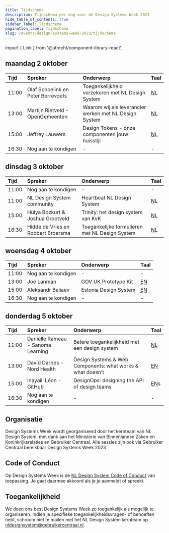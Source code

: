 ```yaml
---
title: Tijdschema
description: Tijdschema per dag voor de Design Systems Week 2023
hide_table_of_contents: true
sidebar_label: Tijdschema
pagination_label: Tijdschema
slug: /events/design-systems-week-2023/tijdschema
---
```


import { Link } from '@utrecht/component-library-react';

## maandag 2 oktober

| Tijd  | Spreker                            | Onderwerp                                                                                                                                                                  | Taal                               |
| :---- | :--------------------------------- | :------------------------------------------------------------------------------------------------------------------------------------------------------------------------- | ---------------------------------- |
| 11:00 | Olaf Schoelink en Peter Berrevoets | <Link href="https://www.gebruikercentraal.nl/agenda/toegankelijkheid-verzekeren-met-nl-design-system/">Toegankelijkheid verzekeren met NL Design System</Link>             | <abbr title="Nederlands">NL</abbr> |
| 13:00 | Martijn Rietveld - OpenGemeenten   | <Link href="https://www.gebruikercentraal.nl/agenda/waarom-wij-als-leverancier-werken-met-nl-design-system/">Waarom wij als leverancier werken met NL Design System</Link> | <abbr title="Nederlands">NL</abbr> |
| 15:00 | Jeffrey Lauwers                    | <Link href="https://www.gebruikercentraal.nl/agenda/onze-componenten-jouw-huisstijl-over-design-tokens/">Design Tokens - onze componenten jouw huisstijl</Link>            | <abbr title="Nederlands">NL</abbr> |
| 16:30 | Nog aan te kondigen                | -                                                                                                                                                                          | -                                  |

## dinsdag 3 oktober

| Tijd  | Spreker                            | Onderwerp                                                                                                                                                  | Taal                               |
| :---- | :--------------------------------- | :--------------------------------------------------------------------------------------------------------------------------------------------------------- | ---------------------------------- |
| 11:00 | Nog aan te kondigen                | -                                                                                                                                                          | -                                  |
| 11:00 | NL Design System community         | <Link href="https://www.gebruikercentraal.nl/agenda/update-heartbeat-van-het-nl-design-system-3/">Heartbeat NL Design System</Link>                        | <abbr title="Nederlands">NL</abbr> |
| 15:00 | Hülya Bozkurt & Joshua Grootveld   | <Link href="https://www.gebruikercentraal.nl/agenda/trinity-het-design-system-van-de-kvk/">Trinity: het design system van KvK</Link>                       | <abbr title="Nederlands">NL</abbr> |
| 16:30 | Hidde de Vries en Robbert Broersma | <Link href="https://www.gebruikercentraal.nl/agenda/toegankelijke-formulieren-met-nl-design-system/">Toegankelijke formulieren met NL Design System</Link> | <abbr title="Nederlands">NL</abbr> |

## woensdag 4 oktober

| Tijd  | Spreker             | Onderwerp                                                                                                  | Taal                            |
| :---- | :------------------ | :--------------------------------------------------------------------------------------------------------- | ------------------------------- |
| 11:00 | Nog aan te kondigen | -                                                                                                          | -                               |
| 13:00 | Joe Lanman          | <Link href="https://www.gebruikercentraal.nl/agenda/the-gov-uk-prototype-kit/">GOV.UK Prototype Kit</Link> | <abbr title="English">EN</abbr> |
| 15:00 | Aleksandr Beliaev   | <Link href="https://www.gebruikercentraal.nl/agenda/estland-design-system/">Estonia Design System</Link>   | <abbr title="English">EN</abbr> |
| 16:30 | Nog aan te kondigen | -                                                                                                          | -                               |

## donderdag 5 oktober

| Tijd  | Spreker                           | Onderwerp                                                                                                                                                                    | Taal                               |
| :---- | :-------------------------------- | :--------------------------------------------------------------------------------------------------------------------------------------------------------------------------- | ---------------------------------- |
| 11:00 | Daniëlle Rameau - Sanoma Learning | <Link href="https://www.gebruikercentraal.nl/agenda/betere-toegankelijkheid-met-een-design-system/">Betere toegankelijkheid met een design system</Link>                     | <abbr title="Nederlands">NL</abbr> |
| 13:00 | David Darnes - Nord Health        | <Link href="https://www.gebruikercentraal.nl/agenda/design-systems-web-components-what-works-what-doesnt/">Design Systems & Web Components: what works & what doesn’t</Link> | <abbr title="English">EN</abbr>    |
| 15:00 | Inayaili Léon - GitHub            | <Link href="https://www.gebruikercentraal.nl/agenda/designops-designing-the-api-of-design-teams/">DesignOps: designing the API of design teams</Link>                        | <abbr title="English">EN</abbr>s   |
| 16:30 | Nog aan te kondigen               | -                                                                                                                                                                            | -                                  |

## Organisatie

Design Systems Week wordt georganiseerd door het kernteam van NL Design System, met dank aan het Ministerie van Binnenlandse Zaken en Koninkrijksrelaties en <Link href="https://www.gebruikercentraal.nl">Gebruiker Centraal</Link>. Alle sessies zijn ook via Gebruiker Centraal bereikbaar <Link href="https://www.gebruikercentraal.nl/design-systems-week/">Design Systems Week 2023</Link>

## Code of Conduct

Op Design Systems Week is de [NL Design System Code of Conduct](https://github.com/nl-design-system/.github/blob/main/CODE_OF_CONDUCT.nl.md) van toepassing. Je gaat daarmee akkoord als je je aanmeldt of spreekt.

## Toegankelijkheid

We doen ons best Design Systems Week zo toegankelijk als mogelijk te organiseren. Indien je specifieke toegankelijkheidsvragen- of behoeften hebt, schroom niet te mailen met het NL Design System kernteam op [nldesignsystem@gebruikercentraal.nl](mailto:nldesignsystem@gebruikercentraal.nl).
